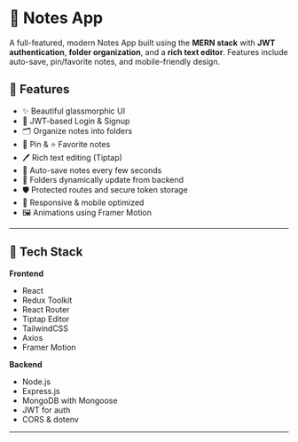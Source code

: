 # 📝 Notes App

A full-featured, modern Notes App built using the **MERN stack** with **JWT authentication**, **folder organization**, and a **rich text editor**. Features include auto-save, pin/favorite notes, and mobile-friendly design.

## 🚀 Features

- ✨ Beautiful glassmorphic UI
- 🔐 JWT-based Login & Signup
- 🗂️ Organize notes into folders
- 📌 Pin & ⭐ Favorite notes
- 🖊️ Rich text editing (Tiptap)
- 🧠 Auto-save notes every few seconds
- 📁 Folders dynamically update from backend
- 🛡️ Protected routes and secure token storage
- 📱 Responsive & mobile optimized
- 🖼️ Animations using Framer Motion

---

## 🔧 Tech Stack

**Frontend**  
- React  
- Redux Toolkit  
- React Router  
- Tiptap Editor  
- TailwindCSS  
- Axios  
- Framer Motion

**Backend**  
- Node.js  
- Express.js  
- MongoDB with Mongoose  
- JWT for auth  
- CORS & dotenv

---


